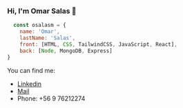 ### Hi, I'm Omar Salas 👋

```js
  const osalasm = {
    name: 'Omar',
    lastName: 'Salas',
    front: [HTML, CSS, TailwindCSS, JavaScript, React],
    back: [Node, MongoDB, Express]
}
```

You can find me:
- [Linkedin](https://www.linkedin.com/in/omar-salas-461220266/)
- [Mail](o.salas.mar@gmail.com)
- Phone: +56 9 76212274

<!--
**osalasm/osalasm** is a ✨ _special_ ✨ repository because its `README.md` (this file) appears on your GitHub profile.

Here are some ideas to get you started:

- 🔭 I’m currently working on ...
- 🌱 I’m currently learning ...
- 👯 I’m looking to collaborate on ...
- 🤔 I’m looking for help with ...
- 💬 Ask me about ...
- 📫 How to reach me: ...
- 😄 Pronouns: ...
- ⚡ Fun fact: ...
-->
